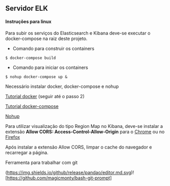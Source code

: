 ## Servidor ELK

#### Instruções para linux


Para subir os serviços do Elasticsearch e Kibana deve-se executar o docker-compose na raiz deste projeto.
- Comando para construir os containers

`$ docker-compose build`

- Comando para iniciar os containers

`$ nohup docker-compose up &`
      
 Necessário instalar docker, docker-compose e nohup
 
[Tutorial docker](https://www.digitalocean.com/community/tutorials/como-instalar-e-usar-o-docker-no-ubuntu-18-04-pt) (seguir até o passo 2)

[Tutorial docker-compose](https://www.digitalocean.com/community/tutorials/how-to-install-docker-compose-on-ubuntu-16-04)

[Nohup](https://www.maketecheasier.com/nohup-and-uses/)

Para utilizar visualização do tipo Region Map no Kibana, deve-se instalar a extensão **Allow CORS: Access-Control-Allow-Origin** para o [Chrome](https://chrome.google.com/webstore/detail/allow-cors-access-control/lhobafahddgcelffkeicbaginigeejlf)  ou no [Firefox](https://addons.mozilla.org/pt-BR/firefox/addon/access-control-allow-origin/)

Após instalar a extensão Allow CORS, limpar o cache do navegador e recarregar a página.


Ferramenta para trabalhar com git

(https://img.shields.io/github/release/pandao/editor.md.svg)![https://github.com/magicmonty/bash-git-prompt]

